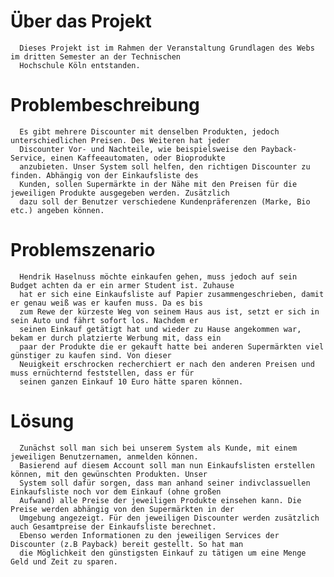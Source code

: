 # Über das Projekt
      Dieses Projekt ist im Rahmen der Veranstaltung Grundlagen des Webs im dritten Semester an der Technischen 
      Hochschule Köln entstanden.

# Problembeschreibung
      Es gibt mehrere Discounter mit denselben Produkten, jedoch unterschiedlichen Preisen. Des Weiteren hat jeder
      Discounter Vor- und Nachteile, wie beispielsweise den Payback-Service, einen Kaffeeautomaten, oder Bioprodukte
      anzubieten. Unser System soll helfen, den richtigen Discounter zu finden. Abhängig von der Einkaufsliste des
      Kunden, sollen Supermärkte in der Nähe mit den Preisen für die jeweiligen Produkte ausgegeben werden. Zusätzlich
      dazu soll der Benutzer verschiedene Kundenpräferenzen (Marke, Bio etc.) angeben können.
   
# Problemszenario
      Hendrik Haselnuss möchte einkaufen gehen, muss jedoch auf sein Budget achten da er ein armer Student ist. Zuhause
      hat er sich eine Einkaufsliste auf Papier zusammengeschrieben, damit er genau weiß was er kaufen muss. Da es bis
      zum Rewe der kürzeste Weg von seinem Haus aus ist, setzt er sich in sein Auto und fährt sofort los. Nachdem er
      seinen Einkauf getätigt hat und wieder zu Hause angekommen war, bekam er durch platzierte Werbung mit, dass ein
      paar der Produkte die er gekauft hatte bei anderen Supermärkten viel günstiger zu kaufen sind. Von dieser
      Neuigkeit erschrocken recherchiert er nach den anderen Preisen und muss ernüchternd feststellen, dass er für
      seinen ganzen Einkauf 10 Euro hätte sparen können.
# Lösung
      Zunächst soll man sich bei unserem System als Kunde, mit einem jeweiligen Benutzernamen, anmelden können.
      Basierend auf diesem Account soll man nun Einkaufslisten erstellen können, mit den gewünschten Produkten. Unser
      System soll dafür sorgen, dass man anhand seiner indivclassuellen Einkaufsliste noch vor dem Einkauf (ohne großen
      Aufwand) alle Preise der jeweiligen Produkte einsehen kann. Die Preise werden abhängig von den Supermärkten in der
      Umgebung angezeigt. Für den jeweiligen Discounter werden zusätzlich auch Gesamtpreise der Einkaufsliste berechnet.
      Ebenso werden Informationen zu den jeweiligen Services der Discounter (z.B Payback) bereit gestellt. So hat man
      die Möglichkeit den günstigsten Einkauf zu tätigen um eine Menge Geld und Zeit zu sparen.